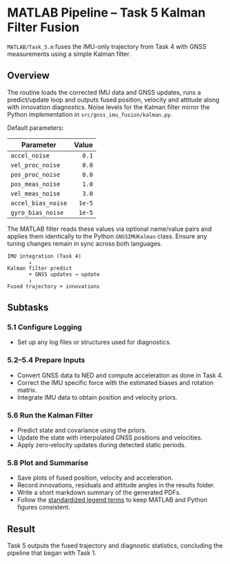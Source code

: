 # MATLAB Pipeline – Task 5 Kalman Filter Fusion

`MATLAB/Task_5.m` fuses the IMU-only trajectory from Task 4 with GNSS measurements using a simple Kalman filter.

## Overview

The routine loads the corrected IMU data and GNSS updates, runs a predict/update loop and outputs fused position, velocity and attitude along with innovation diagnostics.  Noise levels for the Kalman filter mirror the Python implementation in `src/gnss_imu_fusion/kalman.py`.

Default parameters:

| Parameter           | Value |
|---------------------|------:|
| `accel_noise`       | `0.1` |
| `vel_proc_noise`    | `0.0` |
| `pos_proc_noise`    | `0.0` |
| `pos_meas_noise`    | `1.0` |
| `vel_meas_noise`    | `3.0` |
| `accel_bias_noise`  | `1e-5` |
| `gyro_bias_noise`   | `1e-5` |

The MATLAB filter reads these values via optional name/value pairs and applies
them identically to the Python `GNSSIMUKalman` class. Ensure any tuning changes
remain in sync across both languages.

```text
IMU integration (Task 4)
       ↓
Kalman filter predict
       + GNSS updates → update
       ↓
Fused trajectory + innovations
```

## Subtasks

### 5.1 Configure Logging
- Set up any log files or structures used for diagnostics.

### 5.2–5.4 Prepare Inputs
- Convert GNSS data to NED and compute acceleration as done in Task 4.
- Correct the IMU specific force with the estimated biases and rotation matrix.
- Integrate IMU data to obtain position and velocity priors.

### 5.6 Run the Kalman Filter
- Predict state and covariance using the priors.
- Update the state with interpolated GNSS positions and velocities.
- Apply zero‑velocity updates during detected static periods.

### 5.8 Plot and Summarise
- Save plots of fused position, velocity and acceleration.
- Record innovations, residuals and attitude angles in the results folder.
- Write a short markdown summary of the generated PDFs.
- Follow the [standardized legend terms](../PlottingChecklist.md#standardized-legend-terms) to keep MATLAB and Python figures consistent.

## Result

Task 5 outputs the fused trajectory and diagnostic statistics, concluding the pipeline that began with Task 1.
